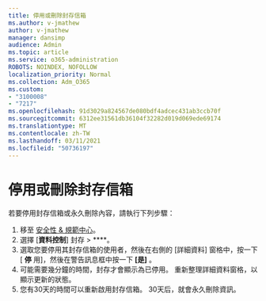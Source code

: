 ```yaml
---
title: 停用或刪除封存信箱
ms.author: v-jmathew
author: v-jmathew
manager: dansimp
audience: Admin
ms.topic: article
ms.service: o365-administration
ROBOTS: NOINDEX, NOFOLLOW
localization_priority: Normal
ms.collection: Adm_O365
ms.custom:
- "3100008"
- "7217"
ms.openlocfilehash: 91d3029a824567de080bdf4adcec431ab3ccb70f
ms.sourcegitcommit: 6312ee31561db36104f32282d019d069ede69174
ms.translationtype: MT
ms.contentlocale: zh-TW
ms.lasthandoff: 03/11/2021
ms.locfileid: "50736197"
---
```

# <a name="disable-or-delete-an-archive-mailbox"></a>停用或刪除封存信箱

若要停用封存信箱或永久刪除內容，請執行下列步驟：

1. 移至 [安全性 & 規範中心]( https://go.microsoft.com/fwlink/p/?linkid=2077143)。
2. 選擇 [**資料控制**] 封存  >  ****。
3. 選取您要停用其封存信箱的使用者，然後在右側的 [詳細資料] 窗格中，按一下 [ **停** 用]，然後在警告訊息框中按一下 **[是]** 。
4. 可能需要幾分鐘的時間，封存才會顯示為已停用。 重新整理詳細資料窗格，以顯示更新的狀態。
5. 您有30天的時間可以重新啟用封存信箱。 30天后，就會永久刪除資訊。
